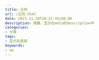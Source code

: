 ```yaml
---
title: 正则
url: /正则.html
date: 2021-11-20T18:22:43+08:00
description: 摘要，显示在meta的description中
categories:
- 分类
tags:
- 显示在底部
keywords:
- aa
---
```

